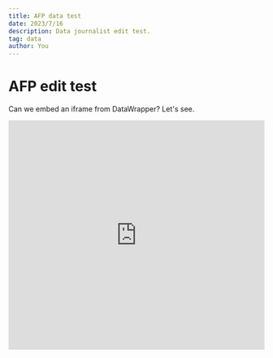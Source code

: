 ```yaml
---
title: AFP data test
date: 2023/7/16
description: Data journalist edit test.
tag: data
author: You
---
```


# AFP edit test

Can we embed an iframe from DataWrapper? Let's see.

<iframe title="Five years of grain barge shipping costs" aria-label="Interactive line chart" id="datawrapper-chart-VYlV4" src="https://datawrapper.dwcdn.net/VYlV4/1/" scrolling="no" frameborder="0" style="width: 0; min-width: 100% !important; border: none;" height="451" data-external="1"></iframe><script type="text/javascript">!function(){"use strict";window.addEventListener("message",(function(e){if(void 0!==e.data["datawrapper-height"]){var t=document.querySelectorAll("iframe");for(var a in e.data["datawrapper-height"])for(var r=0;r<t.length;r++){if(t[r].contentWindow===e.source)t[r].style.height=e.data["datawrapper-height"][a]+"px"}}}))}();
</script>